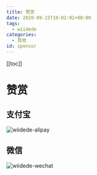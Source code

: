 ```yaml
---
title: 赞赏
date: 2020-09-15T10:02:02+08:00
tags:
  - wiidede
categories:
  - 其他
id: sponsor
---
```


[[toc]]

# 赞赏

## 支付宝

![wiidede-alipay](https://img.wiidede.space/images/image-20220909093628278.png)

## 微信

![wiidede-wechat](https://img.wiidede.space/images/image-20220909093652154.png)

